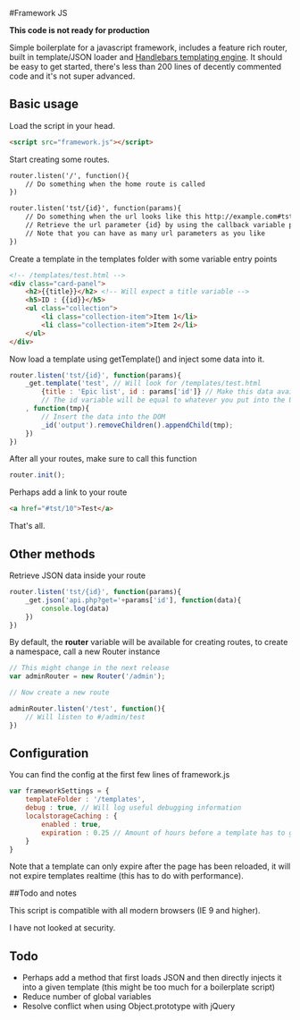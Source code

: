 #Framework JS

**This code is not ready for production**

Simple boilerplate for a javascript framework, includes a feature rich router, built in template/JSON loader and [Handlebars templating engine](http://handlebarsjs.com/).
It should be easy to get started, there's less than 200 lines of decently commented code and it's not super advanced.


## Basic usage

Load the script in your head.

```html
<script src="framework.js"></script>
```

Start creating some routes.

```html
router.listen('/', function(){
	// Do something when the home route is called
})

router.listen('tst/{id}', function(params){
	// Do something when the url looks like this http://example.com#tst/10
	// Retrieve the url parameter {id} by using the callback variable params['id']
	// Note that you can have as many url parameters as you like
})
```

Create a template in the templates folder with some variable entry points

```html
<!-- /templates/test.html -->
<div class="card-panel">
	<h2>{{title}}</h2> <!-- Will expect a title variable -->
	<h5>ID : {{id}}</h5>
	<ul class="collection">
		<li class="collection-item">Item 1</li>
		<li class="collection-item">Item 2</li>
	</ul>
</div>
```

Now load a template using getTemplate() and inject some data into it.

```javascript
router.listen('tst/{id}', function(params){
	_get.template('test', // Will look for /templates/test.html
		{title : 'Epic list', id : params['id']} // Make this data available in the template
		// The id variable will be equal to whatever you put into the URL (e.g. tst/10 will send 10)
	, function(tmp){
		// Insert the data into the DOM
		_id('output').removeChildren().appendChild(tmp);
	})
})
```

After all your routes, make sure to call this function

```javascript
router.init();
```

Perhaps add a link to your route
```html
<a href="#tst/10">Test</a>
```

That's all.


## Other methods

Retrieve JSON data inside your route

```javascript
router.listen('tst/{id}', function(params){
	_get.json('api.php?get='+params['id'], function(data){
		console.log(data)
	})
})
```

By default, the **router** variable will be available for creating routes, to create a namespace, call a new Router instance

```javascript
// This might change in the next release
var adminRouter = new Router('/admin');

// Now create a new route

adminRouter.listen('/test', function(){
	// Will listen to #/admin/test
})

```


## Configuration

You can find the config at the first few lines of framework.js

```javascript
var frameworkSettings = {
	templateFolder : '/templates',
	debug : true, // Will log useful debugging information
	localstorageCaching : {
		enabled : true,
		expiration : 0.25 // Amount of hours before a template has to get reloaded (in this case, 15 minutes)
	}
}

```
Note that a template can only expire after the page has been reloaded, it will not expire templates realtime (this has to do with performance).


##Todo and notes

This script is compatible with all modern browsers (IE 9 and higher).

I have not looked at security.

**Todo**
-
- Perhaps add a method that first loads JSON and then directly injects it into a given template (this might be too much for a boilerplate script)
- Reduce number of global variables
- Resolve conflict when using Object.prototype with jQuery

